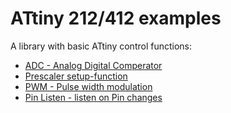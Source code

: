 # ATtiny 212/412 examples

A library with basic ATtiny control functions:

- [ADC - Analog Digital Comperator](./adc/)
- [Prescaler setup-function](./prescaler/)
- [PWM - Pulse width modulation](./pwm/)
- [Pin Listen - listen on Pin changes](./pin_listen/)
